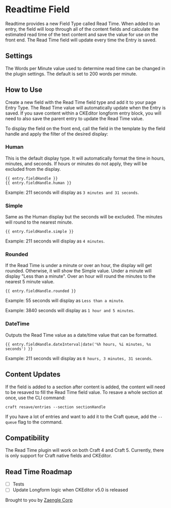 # Readtime Field

Readtime provides a new Field Type called Read Time. When added to an entry, the field will loop through all of the content fields and calculate the estimated read time of the text content and save the value for use on the front end. The Read Time field will update every time the Entry is saved.

## Settings

The Words per Minute value used to determine read time can be changed in the plugin settings. The default is set to 200 words per minute.

## How to Use

Create a new field with the Read Time field type and add it to your page Entry Type. The Read Time value will automatically update when the Entry is saved. If you save content within a CKEditor longform entry block, you will need to also save the parent entry to update the Read Time value.

To display the field on the front end, call the field in the template by the field handle and apply the filter of the desired display:

### Human

This is the default display type. It will automatically format the time in hours, minutes, and seconds. If hours or minutes do not apply, they will be excluded from the display.

```twig
{{ entry.fieldHandle }}
{{ entry.fieldHandle.human }} 
```

Example: 211 seconds will display as `3 minutes and 31 seconds`. 

### Simple

Same as the Human display but the seconds will be excluded. The minutes will round to the nearest minute. 

```twig
{{ entry.fieldHandle.simple }} 
```

Example: 211 seconds will display as `4 minutes`. 

### Rounded

If the Read Time is under a minute or over an hour, the display will get rounded. Otherwise, it will show the Simple value. Under a minute will display "Less than a minute". Over an hour will round the minutes to the nearest 5 minute value.

```twig
{{ entry.fieldHandle.rounded }} 
```

Example: 55 seconds will display as `Less than a minute`. 

Example: 3840 seconds will display as `1 hour and 5 minutes`. 

### DateTime

Outputs the Read Time value as a date/time value that can be formatted.

```twig
{{ entry.fieldHandle.dateInterval|date('%h hours, %i minutes, %s seconds') }} 
```

Example: 211 seconds will display as `0 hours, 3 minutes, 31 seconds`. 

## Content Updates

If the field is added to a section after content is added, the content will need to be resaved to fill the Read Time field value. To resave a whole section at once, use the CLI command:

`craft resave/entries --section sectionHandle`

If you have a lot of entries and want to add it to the Craft queue, add the `--queue` flag to the command.

## Compatibility

The Read Time plugin will work on both Craft 4 and Craft 5. Currently, there is only support for Craft native fields and CKEditor. 

## Read Time Roadmap

- [ ] Tests
- [ ] Update Longform logic when CKEditor v5.0 is released

Brought to you by [Zaengle Corp](https://zaengle.com/)
